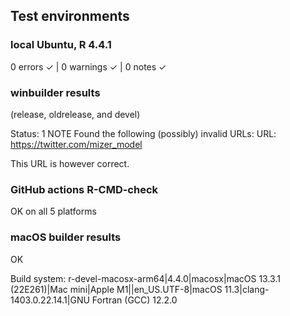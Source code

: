 ## Test environments
  
### local Ubuntu, R 4.4.1

  0 errors ✓ | 0 warnings ✓ | 0 notes ✓
  
### winbuilder results
(release, oldrelease, and devel)

Status: 1 NOTE
Found the following (possibly) invalid URLs:
  URL: https://twitter.com/mizer_model
  
This URL is however correct.

### GitHub actions R-CMD-check

OK on all 5 platforms

### macOS builder results

 OK

Build system: r-devel-macosx-arm64|4.4.0|macosx|macOS 13.3.1 (22E261)|Mac mini|Apple M1||en_US.UTF-8|macOS 11.3|clang-1403.0.22.14.1|GNU Fortran (GCC) 12.2.0


